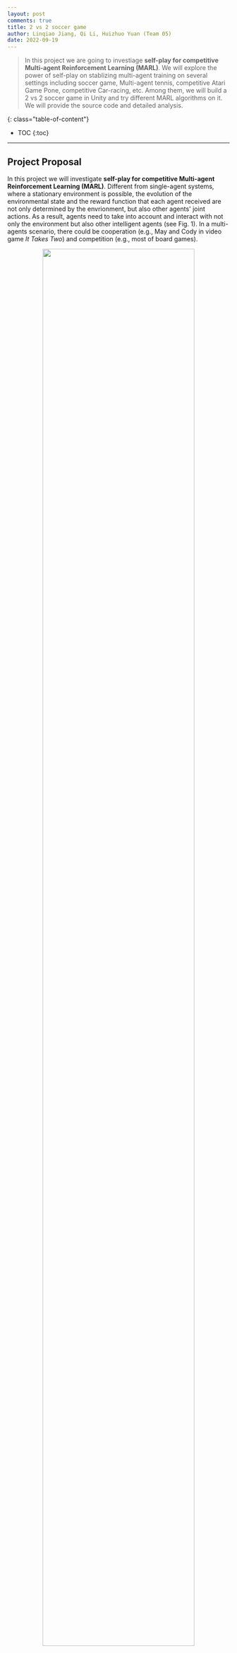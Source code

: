 ```yaml
---
layout: post
comments: true
title: 2 vs 2 soccer game
author: Linqiao Jiang, Qi Li, Huizhuo Yuan (Team 05)
date: 2022-09-19
---
```



> In this project we are going to investiage **self-play for competitive Multi-agent Reinforcement Learning (MARL)**. We will explore the power of self-play on stablizing multi-agent training on several settings including soccer game, Multi-agent tennis, competitive Atari Game Pone, competitive Car-racing, etc. Among them, we will build a 2 vs 2 soccer game in Unity and try different MARL algorithms on it. We will provide the source code and detailed analysis.

<!--more-->
{: class="table-of-content"}
* TOC
{:toc}

---

## Project Proposal 

In this project we will investigate **self-play for competitive Multi-agent Reinforcement Learning (MARL)**. Different from single-agent systems, where a stationary environment is possible, the evolution of the environmental state and the reward function that each agent received are not only determined by the envrionment, but also other agents' joint actions. As a result, agents need to take into account and interact with not only the environment but also other intelligent agents (see Fig. 1). In a multi-agents scenario, there could be cooperation (e.g., May and Cody in video game *It Takes Two*) and competition (e.g., most of board games).

<figure align="center">
  <img width="90%" src="../../../assets/images/team05/MARL.png">
  <figcaption>Fig 1. Single-agent vs Multi-agent [1].</figcaption>
</figure>

Competitive multi-agent algorithms are widely applicable, with particular intest in a variety of board, sports, or computer games including Chess, Mahjong, Soccer, Starcraft, etc. However, training agents to perform complex tasks requires high complexity of the environment, which is in general hard to achieve in regular training environments. Self-play is a concept that can be dated back to TD-gammon and has been explored to fit real tasks in AlphaGo, Dota2, etc. In a self-play game, the opponent agent are providing sufficient diversified responses, which resolves the issue of the lack of complexity in the environment. Moreover, the opponent agent are providing the trained agent with the right curriculum to learn.

More specifically, in this post, our main target is to implement a toy 2 vs 2 soccer game in Unity (as shown in Fig. 2) and investigate the performance of self-play. In this game, there are two teams with two agents in each. The goal is to get the ball into the opponent's goal while preventing the ball from entering own goal.

<figure align="center">
  <img width="80%" src="../../../assets/images/team05/soccer.png">
  <figcaption>Fig 2. 2 vs 2 soccer game in Unity [2].</figcaption>
</figure>


To achive this, we are going to firstly build up the soccer environment in Unity [2]. Then we plan to create a 1 vs 1 soccer game to investigate the behaviors of competition. After the 1 vs 1 scenario works, we will handle the 2 vs 2 soccer game which involves cooperation too.

## Relavant Papers and Methodology

We plan to implement some of the below **MARL algorithms** [3] and analyse their behaivors:

- Self-play
  - [Emergent complexity via multi-agent competition](https://arxiv.org/pdf/1710.03748.pdf) [15]

- Independent Learning
  - [QMIX: Monotonic Value Function Factorisation for Deep Multi-Agent Reinforcement Learning](https://arxiv.org/pdf/1803.11485.pdf) [4]
- Value Decomposition
  - [VDN：Value-Decomposition Networks For Cooperative Multi-Agent Learning](https://arxiv.org/pdf/1706.05296) [5]
  - [QMIX: Monotonic Value Function Factorisation for Deep Multi-Agent Reinforcement Learning](http://proceedings.mlr.press/v80/rashid18a/rashid18a.pdf) [6]
  - [QTRAN: Learning to Factorize with Transformation for Cooperative Multi-Agent Reinforcement Learning](https://arxiv.org/abs/1905.05408) [7]
- Policy Gradient
  - [COMA：Counterfactual Multi-Agent Policy Gradients](https://arxiv.org/abs/1705.08926) [8]
  - [MADDPG：Multi-Agent Actor-Critic for Mixed Cooperative-Competitive Environments](https://arxiv.org/pdf/1706.02275.pdf&quot;&gt;Multi-Agent) [9]
- Communication
  - [BiCNet：Multiagent Bidirectionally-Coordinated Nets: Emergence of Human-level Coordination in Learning to Play StarCraft Combat Games](https://arxiv.org/abs/1703.10069) [10]
  - [CommNet：Learning Multiagent Communication with Backpropagation](https://arxiv.org/abs/1605.07736) [11]
  - [IC3Net：Learning when to Communicate at Scale in Multiagent Cooperative and Competitive Tasks](https://arxiv.org/abs/1812.09755) [12]
  - [RIAL/RIDL：Learning to Communicate with Deep Multi-Agent Reinforcement Learning](https://arxiv.org/abs/1605.06676) [13]
- Exploration
  - [MAVEN：Multi-Agent Variational Exploration](https://arxiv.org/pdf/1910.07483) [14]




Hopefully, we can build a game environment like this:

<p align="center">
	<iframe width="618" height="473" src="https://www.youtube.com/embed/Hg3nmYD3DjQ" frameborder="0" allowfullscreen ng-show="showvideo"></iframe>
</p>

We will also create a GUI to allow users to flight with RL agents, if time allows.

It is possible that some algorithms don't work well in the soccer settings. We will try to finetune the hyper-parameters and analyse why some of the algorithms fail.

By this project, we hope to provide a easy-to-use multi-agent environment and plug-and-play MARL algorithms to class and, also give detailed analysis of behaviors of MARL agents to readers.



## Other Potential Environments
- Multi-agent tennis https://github.com/kantologist/multiagent-sac
- Competitive pone https://github.com/ucla-rlcourse/competitive-rl
- Competitive car-racing https://github.com/ucla-rlcourse/competitive-rl

## References

1. Yang, Yaodong, and Jun Wang. “An Overview of Multi-Agent Reinforcement Learning from Game Theoretical Perspective.” ArXiv.org, 18 Mar. 2021, https://arxiv.org/abs/2011.00583. 
2. https://github.com/Unity-Technologies/ml-agents/blob/main/docs/Learning-Environment-Examples.md#soccer-twos
3. https://github.com/TimeBreaker/MARL-papers-with-code/blob/main/README.md
4. Rashid, Tabish, et al. “QMIX: Monotonic Value Function Factorisation for Deep Multi-Agent Reinforcement Learning.” ArXiv.org, 6 June 2018, https://arxiv.org/abs/1803.11485. 
5. Sunehag, Peter, et al. “Value-Decomposition Networks for Cooperative Multi-Agent Learning.” ArXiv.org, 16 June 2017, https://arxiv.org/abs/1706.05296v1. 
6. Rashid, Tabish, et al. "QMIX: Monotonic Value Function Factorisation for Deep Multi-Agent Reinforcement Learning." 2018, http://proceedings.mlr.press/v80/rashid18a/rashid18a.pdf. 
7. Son, Kyunghwan, et al. “QTRAN: Learning to Factorize with Transformation for Cooperative Multi-Agent Reinforcement Learning.” ArXiv.org, 14 May 2019, https://arxiv.org/abs/1905.05408. 
8. Foerster, Jakob, et al. “Counterfactual Multi-Agent Policy Gradients.” ArXiv.org, 14 Dec. 2017, https://arxiv.org/abs/1705.08926. 
9. Lowe, Ryan, et al. “Multi-Agent Actor-Critic for Mixed Cooperative-Competitive Environments.” ArXiv.org, 14 Mar. 2020, https://arxiv.org/abs/1706.02275. 
10. Peng, Peng, et al. “Multiagent Bidirectionally-Coordinated Nets: Emergence of Human-Level Coordination in Learning to Play Starcraft Combat Games.” ArXiv.org, 14 Sept. 2017, https://arxiv.org/abs/1703.10069. 
11. Sukhbaatar, Sainbayar, et al. “Learning Multiagent Communication with Backpropagation.” ArXiv.org, 31 Oct. 2016, https://arxiv.org/abs/1605.07736. 
12. Singh, Amanpreet, et al. “Learning When to Communicate at Scale in Multiagent Cooperative and Competitive Tasks.” ArXiv.org, 23 Dec. 2018, https://arxiv.org/abs/1812.09755. 
13. Foerster, Jakob N., et al. “Learning to Communicate with Deep Multi-Agent Reinforcement Learning.” ArXiv.org, 24 May 2016, https://arxiv.org/abs/1605.06676. 
14. Mahajan, Anuj, et al. “Maven: Multi-Agent Variational Exploration.” ArXiv.org, 20 Jan. 2020, https://arxiv.org/abs/1910.07483. 
15. Bansal T, Pachocki J, Sidor S, et al. Emergent complexity via multi-agent competition[J]. arXiv preprint arXiv:1710.03748, 2017.
